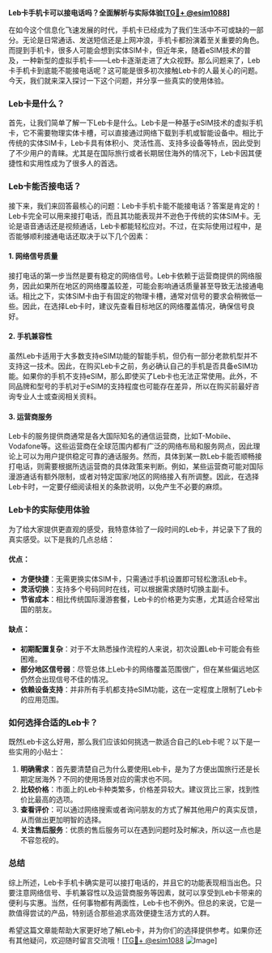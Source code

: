 **Leb卡手机卡可以接电话吗？全面解析与实际体验[[TG💪+ @esim1088](https://t.me/s/esim1088)]**

在如今这个信息化飞速发展的时代，手机卡已经成为了我们生活中不可或缺的一部分。无论是日常通话、发送短信还是上网冲浪，手机卡都扮演着至关重要的角色。而提到手机卡，很多人可能会想到实体SIM卡，但近年来，随着eSIM技术的普及，一种新型的虚拟手机卡——Leb卡逐渐走进了大众视野。那么问题来了，Leb卡手机卡到底能不能接电话呢？这可能是很多初次接触Leb卡的人最关心的问题。今天，我们就来深入探讨一下这个问题，并分享一些真实的使用体验。

### Leb卡是什么？

首先，让我们简单了解一下Leb卡是什么。Leb卡是一种基于eSIM技术的虚拟手机卡，它不需要物理实体卡槽，可以直接通过网络下载到手机或智能设备中。相比于传统的实体SIM卡，Leb卡具有体积小、灵活性高、支持多设备等特点，因此受到了不少用户的青睐。尤其是在国际旅行或者长期居住海外的情况下，Leb卡因其便捷性和实用性成为了很多人的首选。

### Leb卡能否接电话？

接下来，我们来回答最核心的问题：Leb卡手机卡能不能接电话？答案是肯定的！Leb卡完全可以用来接打电话，而且其功能表现并不逊色于传统的实体SIM卡。无论是语音通话还是视频通话，Leb卡都能轻松应对。不过，在实际使用过程中，是否能够顺利接通电话还取决于以下几个因素：

#### 1. 网络信号质量

接打电话的第一步当然是要有稳定的网络信号。Leb卡依赖于运营商提供的网络服务，因此如果所在地区的网络覆盖较差，可能会影响通话质量甚至导致无法接通电话。相比之下，实体SIM卡由于有固定的物理卡槽，通常对信号的要求会稍微低一些。因此，在选择Leb卡时，建议先查看目标地区的网络覆盖情况，确保信号良好。

#### 2. 手机兼容性

虽然Leb卡适用于大多数支持eSIM功能的智能手机，但仍有一部分老款机型并不支持这一技术。因此，在购买Leb卡之前，务必确认自己的手机是否具备eSIM功能。如果你的手机不支持eSIM，那么即使买了Leb卡也无法正常使用。此外，不同品牌和型号的手机对于eSIM的支持程度也可能存在差异，所以在购买前最好咨询专业人士或查阅相关资料。

#### 3. 运营商服务

Leb卡的服务提供商通常是各大国际知名的通信运营商，比如T-Mobile、Vodafone等。这些运营商在全球范围内都有广泛的网络布局和服务网点，因此理论上可以为用户提供稳定可靠的通话服务。然而，具体到某一款Leb卡能否顺畅接打电话，则需要根据所选运营商的具体政策来判断。例如，某些运营商可能对国际漫游通话有额外限制，或者对特定国家/地区的网络接入有所调整。因此，在选择Leb卡时，一定要仔细阅读相关的条款说明，以免产生不必要的麻烦。

### Leb卡的实际使用体验

为了给大家提供更直观的感受，我特意体验了一段时间的Leb卡，并记录下了我的真实感受。以下是我的几点总结：

#### 优点：
- **方便快捷**：无需更换实体SIM卡，只需通过手机设置即可轻松激活Leb卡。
- **灵活切换**：支持多个号码同时在线，可以根据需求随时切换主副卡。
- **节省成本**：相比传统国际漫游套餐，Leb卡的价格更为实惠，尤其适合经常出国的朋友。

#### 缺点：
- **初期配置复杂**：对于不太熟悉操作流程的人来说，初次设置Leb卡可能会有些困难。
- **部分地区信号弱**：尽管总体上Leb卡的网络覆盖范围很广，但在某些偏远地区仍然会出现信号不佳的情况。
- **依赖设备支持**：并非所有手机都支持eSIM功能，这在一定程度上限制了Leb卡的应用范围。

### 如何选择合适的Leb卡？

既然Leb卡这么好用，那么我们应该如何挑选一款适合自己的Leb卡呢？以下是一些实用的小贴士：

1. **明确需求**：首先要清楚自己为什么要使用Leb卡，是为了方便出国旅行还是长期定居海外？不同的使用场景对应的需求也不同。
2. **比较价格**：市面上的Leb卡种类繁多，价格差异较大。建议货比三家，找到性价比最高的选项。
3. **查看评价**：可以通过网络搜索或者询问朋友的方式了解其他用户的真实反馈，从而做出更加明智的选择。
4. **关注售后服务**：优质的售后服务可以在遇到问题时及时解决，所以这一点也是不容忽视的。

### 总结

综上所述，Leb卡手机卡确实是可以接打电话的，并且它的功能表现相当出色。只要注意网络信号、手机兼容性以及运营商服务等因素，就可以享受到Leb卡带来的便利与实惠。当然，任何事物都有两面性，Leb卡也不例外。但总的来说，它是一款值得尝试的产品，特别适合那些追求高效便捷生活方式的人群。

希望这篇文章能帮助大家更好地了解Leb卡，并为你们的选择提供参考。如果你还有其他疑问，欢迎随时留言交流哦！[[TG💪+ @esim1088](https://t.me/s/esim1088) ![Image](https://i.postimg.cc/4NQfJmqS/Snipaste-2025-05-13-00-14-12.png)]